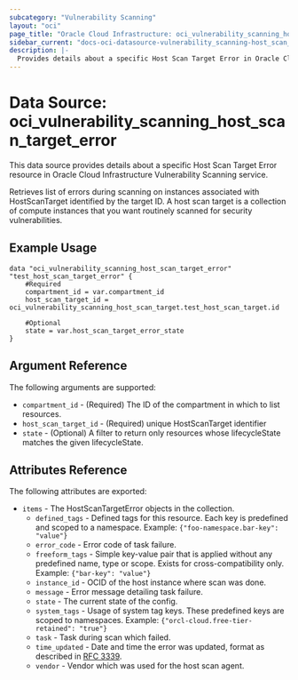 ```yaml
---
subcategory: "Vulnerability Scanning"
layout: "oci"
page_title: "Oracle Cloud Infrastructure: oci_vulnerability_scanning_host_scan_target_error"
sidebar_current: "docs-oci-datasource-vulnerability_scanning-host_scan_target_error"
description: |-
  Provides details about a specific Host Scan Target Error in Oracle Cloud Infrastructure Vulnerability Scanning service
---
```


# Data Source: oci_vulnerability_scanning_host_scan_target_error
This data source provides details about a specific Host Scan Target Error resource in Oracle Cloud Infrastructure Vulnerability Scanning service.

Retrieves list of errors during scanning on instances associated with HostScanTarget identified by the target ID. A host scan target is a collection of compute instances that you want routinely scanned for security vulnerabilities.


## Example Usage

```hcl
data "oci_vulnerability_scanning_host_scan_target_error" "test_host_scan_target_error" {
	#Required
	compartment_id = var.compartment_id
	host_scan_target_id = oci_vulnerability_scanning_host_scan_target.test_host_scan_target.id

	#Optional
	state = var.host_scan_target_error_state
}
```

## Argument Reference

The following arguments are supported:

* `compartment_id` - (Required) The ID of the compartment in which to list resources.
* `host_scan_target_id` - (Required) unique HostScanTarget identifier
* `state` - (Optional) A filter to return only resources whose lifecycleState matches the given lifecycleState.


## Attributes Reference

The following attributes are exported:

* `items` - The HostScanTargetError objects in the collection.
	* `defined_tags` - Defined tags for this resource. Each key is predefined and scoped to a namespace. Example: `{"foo-namespace.bar-key": "value"}` 
	* `error_code` - Error code of task failure.
	* `freeform_tags` - Simple key-value pair that is applied without any predefined name, type or scope. Exists for cross-compatibility only. Example: `{"bar-key": "value"}` 
	* `instance_id` - OCID of the host instance where scan was done.
	* `message` - Error message detailing task failure.
	* `state` - The current state of the config.
	* `system_tags` - Usage of system tag keys. These predefined keys are scoped to namespaces. Example: `{"orcl-cloud.free-tier-retained": "true"}` 
	* `task` - Task during scan which failed.
	* `time_updated` - Date and time the error was updated, format as described in [RFC 3339](https://tools.ietf.org/rfc/rfc3339).
	* `vendor` - Vendor which was used for the host scan agent.

